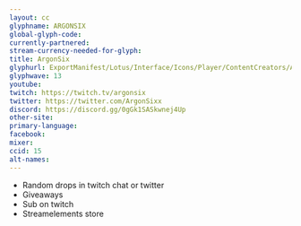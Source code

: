 ```yaml
---
layout: cc
glyphname: ARGONSIX
global-glyph-code:
currently-partnered:
stream-currency-needed-for-glyph:
title: ArgonSix
glyphurl: ExportManifest/Lotus/Interface/Icons/Player/ContentCreators/ArgonSix.png
glyphwave: 13
youtube:
twitch: https://twitch.tv/argonsix
twitter: https://twitter.com/ArgonSixx
discord: https://discord.gg/0gGk1SASkwnej4Up
other-site:
primary-language:
facebook:
mixer:
ccid: 15
alt-names:
---
```

* Random drops in twitch chat or twitter
* Giveaways
* Sub on twitch
* Streamelements store
